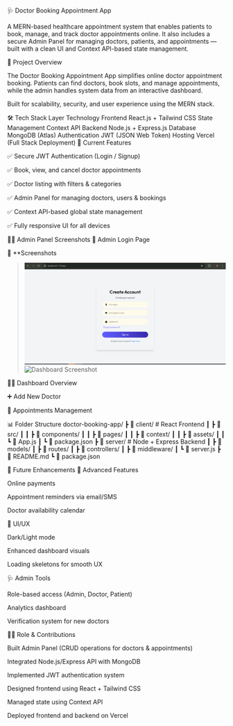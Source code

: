 🩺 Doctor Booking Appointment App

A MERN-based healthcare appointment system that enables patients to book, manage, and track doctor appointments online.
It also includes a secure Admin Panel for managing doctors, patients, and appointments — built with a clean UI and Context API-based state management.

🚀 Project Overview

The Doctor Booking Appointment App simplifies online doctor appointment booking.
Patients can find doctors, book slots, and manage appointments, while the admin handles system data from an interactive dashboard.

Built for scalability, security, and user experience using the MERN stack.

🛠️ Tech Stack
Layer	Technology
Frontend	React.js + Tailwind CSS
State Management	Context API
Backend	Node.js + Express.js
Database	MongoDB (Atlas)
Authentication	JWT (JSON Web Token)
Hosting	Vercel (Full Stack Deployment)
🔑 Current Features

✅ Secure JWT Authentication (Login / Signup)

✅ Book, view, and cancel doctor appointments

✅ Doctor listing with filters & categories

✅ Admin Panel for managing doctors, users & bookings

✅ Context API-based global state management

✅ Fully responsive UI for all devices

👩‍⚕️ Admin Panel Screenshots
🔐 Admin Login Page

📸 **Screenshots  
> ![Authentication Screenshot](./frontend/public/login.png)  
> ![Dashboard Screenshot](https://cdn.dribbble.com/userupload/16825487/file/original-c08ff8c5a380f9c79ae37f41f25fd7d5.jpg?format=webp&resize=400x300&vertical=center)  


🧑‍⚕️ Dashboard Overview

➕ Add New Doctor

📅 Appointments Management

📊 Folder Structure
doctor-booking-app/
┣ 📂 client/                  # React Frontend
┃ ┣ 📂 src/
┃ ┃ ┣ 📂 components/
┃ ┃ ┣ 📂 pages/
┃ ┃ ┣ 📂 context/
┃ ┃ ┣ 📂 assets/
┃ ┃ ┗ 📜 App.js
┃ ┗ 📜 package.json
┣ 📂 server/                  # Node + Express Backend
┃ ┣ 📂 models/
┃ ┣ 📂 routes/
┃ ┣ 📂 controllers/
┃ ┣ 📂 middleware/
┃ ┗ 📜 server.js
┣ 📜 README.md
┗ 📜 package.json

📌 Future Enhancements
🧠 Advanced Features

Online payments

Appointment reminders via email/SMS

Doctor availability calendar

🎨 UI/UX

Dark/Light mode

Enhanced dashboard visuals

Loading skeletons for smooth UX

🩺 Admin Tools

Role-based access (Admin, Doctor, Patient)

Analytics dashboard

Verification system for new doctors

👩‍💻 Role & Contributions

Built Admin Panel (CRUD operations for doctors & appointments)

Integrated Node.js/Express API with MongoDB

Implemented JWT authentication system

Designed frontend using React + Tailwind CSS

Managed state using Context API

Deployed frontend and backend on Vercel


